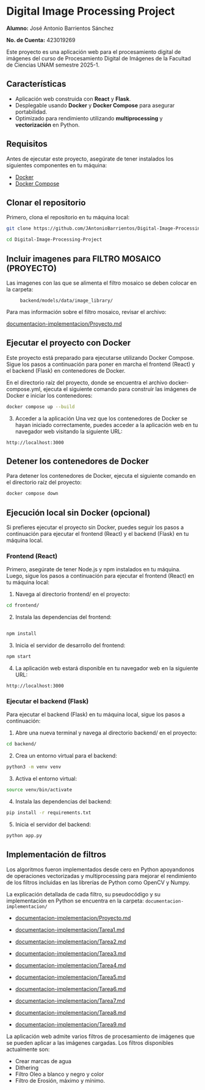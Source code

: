 # Digital Image Processing Project  

**Alumno:** José Antonio Barrientos Sánchez

**No. de Cuenta:** 423019269

Este proyecto es una aplicación web para el procesamiento digital de imágenes del curso de Procesamiento Digital de Imágenes de la Facultad de Ciencias UNAM semestre 2025-1.

## Características

- Aplicación web construida con **React** y **Flask**.
- Desplegable usando **Docker** y **Docker Compose** para asegurar portabilidad.
- Optimizado para rendimiento utilizando **multiprocessing** y **vectorización** en Python.

## Requisitos

Antes de ejecutar este proyecto, asegúrate de tener instalados los siguientes componentes en tu máquina:

- [Docker](https://www.docker.com/)
- [Docker Compose](https://docs.docker.com/compose/)

## Clonar el repositorio

Primero, clona el repositorio en tu máquina local:

```bash
git clone https://github.com/JAntonioBarrientos/Digital-Image-Processing-Project.git

cd Digital-Image-Processing-Project

```

## Incluir imagenes para FILTRO MOSAICO (PROYECTO)

Las imagenes con las que se alimenta el filtro mosaico se deben colocar en la carpeta:
    
```
     backend/models/data/image_library/
```

Para mas información sobre el filtro mosaico, revisar el archivo:

[documentacion-implementacion/Proyecto.md](documentacion-implementacion/Proyecto.md)


## Ejecutar el proyecto con Docker

Este proyecto está preparado para ejecutarse utilizando Docker Compose. Sigue los pasos a continuación para poner en marcha el frontend (React) y el backend (Flask) en contenedores de Docker.

En el directorio raíz del proyecto, donde se encuentra el archivo docker-compose.yml, ejecuta el siguiente comando para construir las imágenes de Docker e iniciar los contenedores:

```bash
docker compose up --build
```


3. Acceder a la aplicación
Una vez que los contenedores de Docker se hayan iniciado correctamente, puedes acceder a la aplicación web en tu navegador web visitando la siguiente URL:

```
http://localhost:3000
```

## Detener los contenedores de Docker

Para detener los contenedores de Docker, ejecuta el siguiente comando en el directorio raíz del proyecto:

```bash
docker compose down
```


## Ejecución local sin Docker (opcional)

Si prefieres ejecutar el proyecto sin Docker, puedes seguir los pasos a continuación para ejecutar el frontend (React) y el backend (Flask) en tu máquina local.

### Frontend (React)

Primero, asegúrate de tener Node.js y npm instalados en tu máquina. Luego, sigue los pasos a continuación para ejecutar el frontend (React) en tu máquina local:

1. Navega al directorio frontend/ en el proyecto:

```bash
cd frontend/
```

2. Instala las dependencias del frontend:

```bash

npm install
```

3. Inicia el servidor de desarrollo del frontend:

```bash
npm start
```
4. La aplicación web estará disponible en tu navegador web en la siguiente URL:

```
http://localhost:3000
```

### Ejecutar el backend (Flask)

Para ejecutar el backend (Flask) en tu máquina local, sigue los pasos a continuación:

1. Abre una nueva terminal y navega al directorio backend/ en el proyecto:

```bash
cd backend/
```

2. Crea un entorno virtual para el backend:

```bash
python3 -m venv venv
```

3. Activa el entorno virtual:

```bash
source venv/bin/activate
```

4. Instala las dependencias del backend:

```bash
pip install -r requirements.txt
```

5. Inicia el servidor del backend:

```bash
python app.py
```


## Implementación de filtros

Los algoritmos fueron implementados desde cero en Python apoyandonos de operaciones vectorizadas y multiprocessing para mejorar el rendimiento de los filtros incluidas en las librerías de Python como OpenCV y Numpy.

La explicación detallada de cada filtro, su pseudocódigo y su implementación en Python se encuentra en la carpeta: `documentacion-implementacion/`

- [documentacion-implementacion/Proyecto.md](documentacion-implementacion/Proyecto.md)

- [documentacion-implementacion/Tarea1.md](documentacion-implementacion/Tarea1.md)

- [documentacion-implementacion/Tarea2.md](documentacion-implementacion/Tarea2.md)

- [documentacion-implementacion/Tarea3.md](documentacion-implementacion/Tarea3.md)

- [documentacion-implementacion/Tarea4.md](documentacion-implementacion/Tarea4.md)

- [documentacion-implementacion/Tarea5.md](documentacion-implementacion/Tarea5.md)

- [documentacion-implementacion/Tarea6.md](documentacion-implementacion/Tarea6.md)

- [documentacion-implementacion/Tarea7.md](documentacion-implementacion/Tarea7.md)

- [documentacion-implementacion/Tarea8.md](documentacion-implementacion/Tarea8.md)

- [documentacion-implementacion/Tarea9.md](documentacion-implementacion/Tarea9.md)


La aplicación web admite varios filtros de procesamiento de imágenes que se pueden aplicar a las imágenes cargadas. Los filtros disponibles actualmente son:

- Crear marcas de agua
- Dithering
- Filtro Oleo a blanco y negro y color
- Filtro de Erosión, máximo y mínimo.

